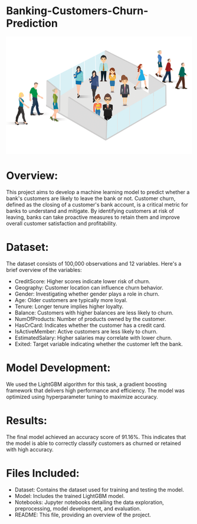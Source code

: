 # Banking-Customers-Churn-Prediction
![Customer Churn](https://github.com/prajaktasonawane11/Banking-Customers-Churn-Prediction/blob/main/CustomerChurn.png)

# Overview:
This project aims to develop a machine learning model to predict whether a bank's customers are likely to leave the bank or not. Customer churn, defined as the closing of a customer's bank account, is a critical metric for banks to understand and mitigate. By identifying customers at risk of leaving, banks can take proactive measures to retain them and improve overall customer satisfaction and profitability.

# Dataset:
The dataset consists of 100,000 observations and 12 variables. Here's a brief overview of the variables:

- CreditScore: Higher scores indicate lower risk of churn.
- Geography: Customer location can influence churn behavior.
- Gender: Investigating whether gender plays a role in churn.
- Age: Older customers are typically more loyal.
- Tenure: Longer tenure implies higher loyalty.
- Balance: Customers with higher balances are less likely to churn.
- NumOfProducts: Number of products owned by the customer.
- HasCrCard: Indicates whether the customer has a credit card.
- IsActiveMember: Active customers are less likely to churn.
- EstimatedSalary: Higher salaries may correlate with lower churn.
- Exited: Target variable indicating whether the customer left the bank.

# Model Development:
We used the LightGBM algorithm for this task, a gradient boosting framework that delivers high performance and efficiency. The model was optimized using hyperparameter tuning to maximize accuracy.

# Results:
The final model achieved an accuracy score of 91.16%. This indicates that the model is able to correctly classify customers as churned or retained with high accuracy.

# Files Included:
- Dataset: Contains the dataset used for training and testing the model.
- Model: Includes the trained LightGBM model.
- Notebooks: Jupyter notebooks detailing the data exploration, preprocessing, model development, and evaluation.
- README: This file, providing an overview of the project.
